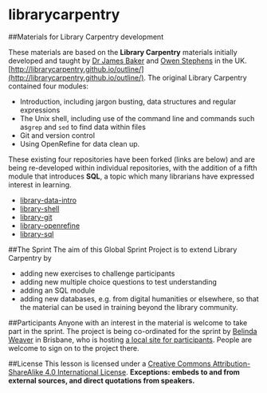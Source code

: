 # librarycarpentry
##Materials for Library Carpentry development

These materials are based on the **Library Carpentry** materials initially developed and taught by [Dr James Baker](https://github.com/drjwbaker) and [Owen Stephens](https://github.com/ostephens) in the UK.
[http://librarycarpentry.github.io/outline/](http://librarycarpentry.github.io/outline/). The original Library Carpentry contained four modules:
- Introduction, including jargon busting, data structures and regular expressions
- The Unix shell, including use of the command line and commands such as`grep` and `sed` to find data within files
- Git and version control
- Using OpenRefine for data clean up.

These existing four repositories have been forked (links are below) and are being re-developed within individual repositories, with the addition of a fifth module that introduces **SQL**, a topic which many librarians have expressed interest in learning. 

- [library-data-intro](https://github.com/data-lessons/library-data-intro)
- [library-shell](https://github.com/data-lessons/library-shell)
- [library-git](https://github.com/data-lessons/library-git)
- [library-openrefine](https://github.com/data-lessons/library-openrefine)
- [library-sql](https://github.com/data-lessons/library-sql)

 ##The Sprint
 The aim of this Global Sprint Project is to extend Library Carpentry by 
 - adding new exercises to challenge participants
 - adding new multiple choice questions to test understanding
 - adding an SQL module
 - adding new databases, e.g. from digital humanities or elsewhere, so that the material can be used in training beyond the library community. 

##Participants
Anyone with an interest in the material is welcome to take part in the sprint. The project is being co-ordinated for the sprint by [Belinda Weaver](https://github.com/weaverbel) in Brisbane, who is hosting [a local site for participants](http://pad.software-carpentry.org/bris-sprint). People are welcome to sign on to the project there.

##License
This lesson is licensed under a [Creative Commons Attribution-ShareAlike 4.0 International License](http://creativecommons.org/licenses/by-sa/4.0/). **Exceptions: embeds to and from external sources, and direct quotations from speakers.**
